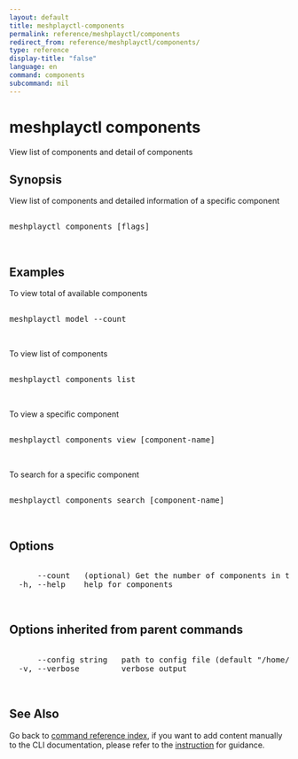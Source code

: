 ```yaml
---
layout: default
title: meshplayctl-components
permalink: reference/meshplayctl/components
redirect_from: reference/meshplayctl/components/
type: reference
display-title: "false"
language: en
command: components
subcommand: nil
---
```


# meshplayctl components

View list of components and detail of components

## Synopsis

View list of components and detailed information of a specific component
<pre class='codeblock-pre'>
<div class='codeblock'>
meshplayctl components [flags]

</div>
</pre> 

## Examples

To view total of available components
<pre class='codeblock-pre'>
<div class='codeblock'>
meshplayctl model --count

</div>
</pre> 

To view list of components
<pre class='codeblock-pre'>
<div class='codeblock'>
meshplayctl components list

</div>
</pre> 

To view a specific component
<pre class='codeblock-pre'>
<div class='codeblock'>
meshplayctl components view [component-name]

</div>
</pre> 

To search for a specific component
<pre class='codeblock-pre'>
<div class='codeblock'>
meshplayctl components search [component-name]

</div>
</pre> 

## Options

<pre class='codeblock-pre'>
<div class='codeblock'>
      --count   (optional) Get the number of components in total
  -h, --help    help for components

</div>
</pre>

## Options inherited from parent commands

<pre class='codeblock-pre'>
<div class='codeblock'>
      --config string   path to config file (default "/home/runner/.meshplay/config.yaml")
  -v, --verbose         verbose output

</div>
</pre>

## See Also

Go back to [command reference index](/reference/meshplayctl/), if you want to add content manually to the CLI documentation, please refer to the [instruction](/project/contributing/contributing-cli#preserving-manually-added-documentation) for guidance.

